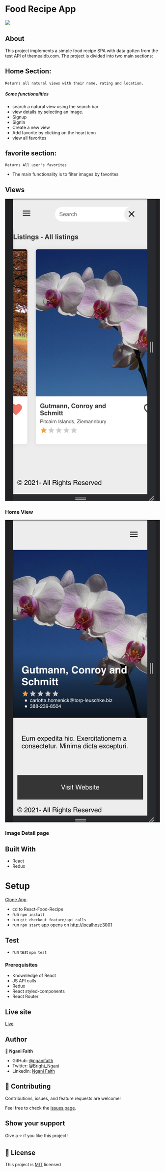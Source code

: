 # Food Recipe App

![](https://img.shields.io/badge/Microverse-blueviolet)

## About

This project implements a simple food recipe SPA with data gotten from the test API of themealdb.com. The project is divided into two main sections:

## Home Section:

    Returns all natural views with their name, rating and location.

##### Some functionalities

- search a natural view using the search bar
- view details by selecting an image.
- Signup
- SignIn
- Create a new view
- Add favorite by clicking on the heart icon
- view all favorites

## favorite section:

    Returns All user's favorites

- The main functionality is to filter images by favorites

## Views

![home](./home.png)

### Home View

![detail](./details.png)

### Image Detail page

## Built With

- React
- Redux

# Setup

[Clone App](https://github.com/nganifaith/Capstone-frontend).

- cd to React-Food-Recipe
- run `npm install`
- run `git checkout feature/api_calls`
- run `npm start` app opens on [http://localhost:3001](http://localhost:3001)

## Test

- run test `npm test`

### Prerequisites

- Knownledge of React
- JS API calls
- Redux
- React styled-components
- React Router

## Live site

[Live](https://clever-gates-54ab76.netlify.app/)

## Author

👤 **Ngani Faith**

- GitHub: [@nganifaith](https://github.com/nganifaith)
- Twitter: [@Bright_Ngani](https://twitter.com/bright_ngani)
- LinkedIn: [Ngani Faith](https://www.linkedin.com/in/ngani-faith/)

## 🤝 Contributing

Contributions, issues, and feature requests are welcome!

Feel free to check the [issues page](https://github.com/nganifaith/Capstone-frontend/issues).

## Show your support

Give a ⭐️ if you like this project!

## 📝 License

This project is [MIT](./LICENSE) licensed
